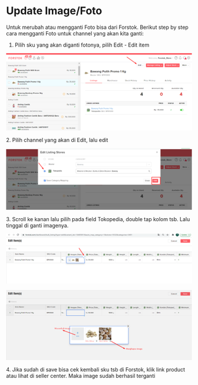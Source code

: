 # Update Image/Foto

Untuk merubah atau mengganti Foto bisa dari Forstok. Berikut step by step cara mengganti Foto untuk channel yang akan kita ganti:

1. Pilih sku yang akan diganti fotonya, pilih Edit - Edit item

![](<../../.gitbook/assets/image (443) (1) (1) (1).png>)

2\. Pilih channel yang akan di Edit, lalu edit

![](<../../.gitbook/assets/image (444) (1) (1) (1).png>)

3\. Scroll ke kanan lalu pilih pada field Tokopedia, double tap kolom tsb. Lalu tinggal di ganti imagenya.

![](<../../.gitbook/assets/image (442) (1) (1).png>)

![](<../../.gitbook/assets/image (446) (1) (1) (1) (1).png>)

4\. Jika sudah di save bisa cek kembali sku tsb di Forstok, klik link product atau lihat di seller center. Maka image sudah berhasil terganti&#x20;
